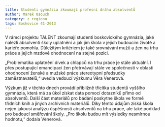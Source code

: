 ```yaml
---
title: Studenti gymnázia zkoumají profesní dráhu absolventů
author: Marek Osouch
category: z regionu
tags: Boskovice 41-2013
---
```


V rámci projektu TALENT zkoumají studenti boskovického gymnázia, jaké nalezli absolventi školy uplatnění a jak jim škola v jejich budoucím životě a kariéře pomohla. Důležitým kritériem je také srovnávání mužů a žen na trhu práce a jejich mzdové ohodnocení na stejné pozici.

„Problematika uplatnění dívek a chlapců na trhu práce je stále aktuální. I přes postupující emancipaci žen přetrvávají stále ve společnosti v oblasti ohodnocení ženské a mužské práce stereotypní předsudky zaměstnavatelů,“ uvedla vedoucí výzkumu Věra Venerová.

Výzkum již v těchto dnech provádí přibližně třicítka studentů vyššího gymnázia, která má za úkol získat data pomocí dotazníků přímo od absolventů. Další část materiálů pro bádání poskytne škola ve formě třídních knih a jiných archivních materiálů. Díky těmto údajům získá škola nejen jakousi analýzu úspěšnosti absolventů na trhu práce, ale také podklad pro budoucí směřování školy. „Pro školu budou mít výsledky nesmírnou hodnotu,“ dodala Venerová.